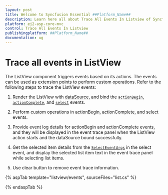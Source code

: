```yaml
---
layout: post
title: Welcome to Syncfusion Essential ##Platform_Name##
description: Learn here all about Trace All Events In Listview of Syncfusion Essential ##Platform_Name## widgets based on HTML5 and jQuery.
platform: ej2-asp-core-mvc
control: Trace All Events In Listview
publishingplatform: ##Platform_Name##
documentation: ug
---
```


# Trace all events in ListView

The ListView component triggers events based on its actions. The events can be used as extension points to perform
custom operations. Refer to the following steps to trace the ListView events:

1. Render the ListView with
[dataSource](https://ej2.syncfusion.com/documentation/api/list-view/#datasource), and
bind the [`actionBegin`](https://ej2.syncfusion.com/documentation/api/list-view/#actionbegin),
[`actionComplete`](https://ej2.syncfusion.com/documentation/api/list-view/#actioncomplete),
and [`select`](https://ej2.syncfusion.com/documentation/api/list-view/#select) events.

2. Perform custom operations in actionBegin, actionComplete, and select events.

3. Provide event log details for actionBegin and actionComplete events, and they will be displayed in the event trace panel
when the ListView action starts and the dataSource bound successfully.

4. Get the selected item details from the
[`SelectEventArgs`](https://ej2.syncfusion.com/documentation/api/list-view/selectEventArgs/) in the
select event, and display the selected list item text in the event trace panel while selecting list items.

5. Use clear button to remove event trace information.

{% aspTab template="listview/events", sourceFiles="list.cs" %}

{% endaspTab %}